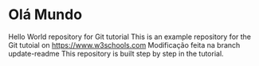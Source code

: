 # Olá Mundo
Hello World repository for Git tutorial
This is an example repository for the Git tutoial on https://www.w3schools.com
Modificação feita na branch update-readme
This repository is built step by step in the tutorial.
